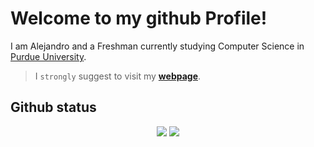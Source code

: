 # Welcome to my github Profile! 
I am Alejandro and a Freshman currently studying Computer Science in [Purdue University](https://www.purdue.edu).


> I `strongly` suggest to visit my **[webpage](https://alesgsanudoo.com)**.

## Github status

<p align="center">
      <img src="https://github-readme-stats.vercel.app/api?username=alesgsanudoo&show_icons=true&hide_rank=true&bg_color=00000000">
      <img src="https://github-readme-stats.vercel.app/api/top-langs/?username=alesgsanudoo&langs_count=8)](https://github.com/anuraghazra/github-readme-stats">
</p>

